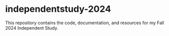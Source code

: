 # independentstudy-2024
This repository contains the code, documentation, and resources for my Fall 2024 Independent Study.
